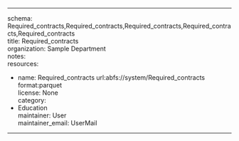 


---  
schema: Required_contracts,Required_contracts,Required_contracts,Required_contracts,Required_contracts  
title: Required_contracts  
organization: Sample Department  
notes:   
resources:  
- name: Required_contracts 
 url:abfs://system/Required_contracts 
 format:parquet  
license: None  
category:
 - Education  
maintainer: User  
maintainer_email: UserMail  
---